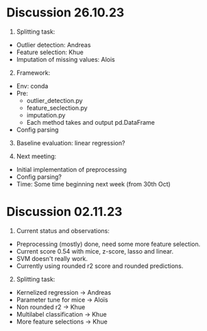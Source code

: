 # Discussion 26.10.23
1. Splitting task:
- Outlier detection: Andreas
- Feature selection: Khue
- Imputation of missing values: Alois

2. Framework:
- Env: conda
- Pre: 
    - outlier_detection.py
    - feature_seclection.py
    - imputation.py
    - Each method takes and output pd.DataFrame
- Config parsing

3. Baseline evaluation: linear regression?

4. Next meeting:
- Initial implementation of preprocessing
- Config parsing?
- Time: Some time beginning next week (from 30th Oct)

# Discussion 02.11.23
1. Current status and observations:
- Preprocessing (mostly) done, need some more feature selection.
- Current score 0.54 with mice, z-score, lasso and linear.
- SVM doesn't really work.
- Currently using rounded r2 score and rounded predictions.

2. Splitting task:
- Kernelized regression -> Andreas
- Parameter tune for mice -> Aloïs
- Non rounded r2 -> Khue
- Multilabel classification -> Khue
- More feature selections -> Khue
